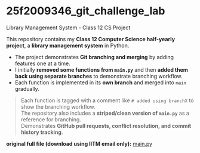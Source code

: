 # 25f2009346_git_challenge_lab
Library Management System - Class 12 CS Project

This repository contains my **Class 12 Computer Science half-yearly project**, a **library management system** in Python.

- The project demonstrates **Git branching and merging** by adding features one at a time.  
- I initially **removed some functions from `main.py`** and then **added them back using separate branches** to demonstrate branching workflow.  
- Each function is implemented in its **own branch** and merged into `main` gradually.
  

> Each function is tagged with a comment like `# added using branchX` to show the branching workflow.  
> The repository also includes a **striped/clean version of `main.py`** as a reference for branching.  
> Demonstrates **GitHub pull requests, conflict resolution, and commit history tracking**.

**original full file (download using IITM email only):** [main.py](https://drive.google.com/file/d/1HCAZtyV9KQfW9ygs2VDxJvi9Bb9y6Hu_/view?usp=sharing)
